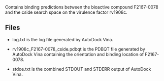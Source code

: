 Contains binding predictions between the bioactive compound F2167-0078 and the cside search space on the virulence factor rv1908c.

## Files

- log.txt is the log file generated by AutoDock Vina.

- rv1908c_F2167-0078_cside.pdbqt is the PDBQT file generated by AutoDock Vina containing the orientation and binding location of F2167-0078.

- stdoe.txt is the combined STDOUT and STDERR output of AutoDock Vina.

